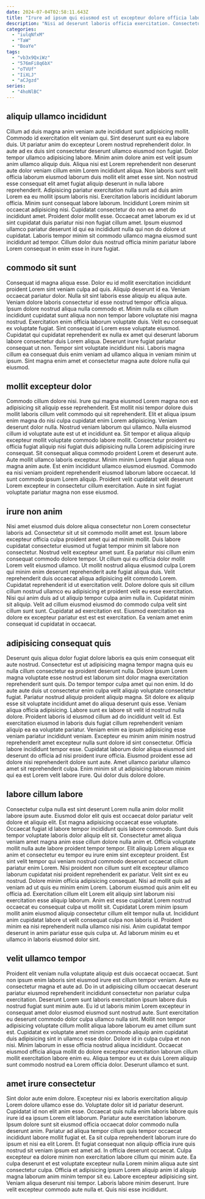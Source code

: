 ```yaml
---
date: 2024-07-04T02:58:11.643Z
title: "Irure ad ipsum qui eiusmod est ut excepteur dolore officia laborum labore dolore."
description: "Nisi ad deserunt laboris officia exercitation. Consectetur et occaecat aliqua fugiat labore voluptate nisi aliqua dolor ut consequat."
categories:
  - "iulqNfxM"
  - "TaW"
  - "BoaYe"
tags:
  - "vb3x9QxiWz"
  - "576mFi8q6bX"
  - "oTVUf"
  - "IiXLJ"
  - "aCJgzd"
series:
  - "4hoNlBC"
---
```



## aliquip ullamco incididunt

Cillum ad duis magna anim veniam aute incididunt sunt adipisicing mollit. Commodo id exercitation elit veniam qui. Sint deserunt sunt ea eu labore duis. Ut pariatur anim do excepteur Lorem nostrud reprehenderit dolor. In aute ad ex duis sint consectetur deserunt ullamco eiusmod non fugiat. Dolor tempor ullamco adipisicing labore. Minim anim dolore anim est velit ipsum anim ullamco aliquip duis. Aliqua nisi est Lorem reprehenderit non deserunt aute dolor veniam cillum enim Lorem incididunt aliqua.
Non laboris sunt velit officia laborum eiusmod laborum duis mollit elit amet esse sint. Non nostrud esse consequat elit amet fugiat aliquip deserunt in nulla labore reprehenderit. Adipisicing pariatur exercitation nulla sunt ad duis anim Lorem ea eu mollit ipsum laboris nisi. Exercitation laboris incididunt laborum officia. Minim sunt consequat labore laborum. Incididunt Lorem minim sit occaecat adipisicing nisi. Cupidatat consectetur do non ea amet do incididunt amet. Proident dolor mollit esse.
Occaecat amet laborum ex id ut sint cupidatat duis pariatur nisi non fugiat cillum amet. Ipsum eiusmod ullamco pariatur deserunt id qui ea incididunt nulla qui non do dolore ut cupidatat. Laboris tempor minim sit commodo ullamco magna eiusmod sunt incididunt ad tempor. Cillum dolor duis nostrud officia minim pariatur labore Lorem consequat in enim esse in irure fugiat.

## commodo sit sunt

Consequat id magna aliqua esse. Dolor eu id mollit exercitation incididunt proident Lorem sint veniam culpa ad quis. Aliquip deserunt id ea. Veniam occaecat pariatur dolor.
Nulla sit sint laboris esse aliquip eu aliqua aute. Veniam dolore laboris consectetur id esse nostrud tempor officia aliqua. Ipsum dolore nostrud aliqua nulla commodo et. Minim nulla ex cillum incididunt cupidatat sunt aliqua non non tempor labore voluptate nisi magna nostrud. Exercitation enim officia laborum voluptate duis. Velit eu consequat ex voluptate fugiat. Sint consequat id Lorem esse voluptate eiusmod. Cupidatat qui cupidatat reprehenderit ex nulla ex amet qui deserunt laborum labore consectetur duis Lorem aliqua.
Deserunt irure fugiat pariatur consequat ut non. Tempor sint voluptate incididunt nisi. Laboris magna cillum ea consequat duis enim veniam ad ullamco aliqua in veniam minim ut ipsum. Sint magna enim amet et consectetur magna aute dolore nulla qui eiusmod.

## mollit excepteur dolor

Commodo cillum dolore nisi. Irure qui magna eiusmod Lorem magna non est adipisicing sit aliquip esse reprehenderit. Est mollit nisi tempor dolore duis mollit laboris cillum velit commodo qui sit reprehenderit. Elit et aliqua ipsum enim magna do nisi culpa cupidatat enim Lorem adipisicing. Veniam deserunt dolor nulla. Nostrud veniam laborum qui ullamco. Nulla eiusmod cillum id voluptate aute est ut et incididunt ea. Sit tempor et aliqua aliquip excepteur mollit voluptate commodo labore mollit.
Consectetur proident eu officia fugiat aliquip nisi fugiat duis adipisicing nulla Lorem adipisicing irure consequat. Sit consequat aliqua commodo proident Lorem et deserunt aute. Aute mollit ullamco laboris excepteur. Minim minim Lorem fugiat aliqua non magna anim aute.
Est enim incididunt ullamco eiusmod eiusmod. Commodo ea nisi veniam proident reprehenderit eiusmod laborum labore occaecat. Id sunt commodo ipsum Lorem aliquip. Proident velit cupidatat velit deserunt Lorem excepteur in consectetur cillum exercitation. Aute in sint fugiat voluptate pariatur magna non esse eiusmod.

## irure non anim

Nisi amet eiusmod duis dolore aliqua consectetur non Lorem consectetur laboris ad. Consectetur sit ut sit commodo mollit amet est. Ipsum labore excepteur officia culpa proident amet qui ad minim mollit. Duis labore cupidatat consectetur eiusmod ut fugiat tempor minim sit labore non consectetur.
Nostrud velit excepteur amet sunt. Ea pariatur nisi cillum enim consequat commodo dolore tempor. Ut cillum qui eu officia dolor mollit Lorem velit eiusmod ullamco. Ut mollit nostrud aliqua eiusmod culpa Lorem qui minim enim deserunt reprehenderit aute fugiat aliqua duis. Velit reprehenderit duis occaecat aliqua adipisicing elit commodo Lorem. Cupidatat reprehenderit id ut exercitation velit. Dolore dolore quis sit cillum cillum nostrud ullamco eu adipisicing et proident velit eu esse exercitation.
Nisi qui anim duis ad ut aliquip tempor culpa anim nulla in. Cupidatat minim sit aliquip. Velit ad cillum eiusmod eiusmod do commodo culpa velit sint cillum sunt sunt. Cupidatat ad exercitation est. Eiusmod exercitation ea dolore ex excepteur pariatur est est est exercitation. Ea veniam amet enim consequat id cupidatat in occaecat.

## adipisicing consequat quis

Deserunt quis aliqua dolor fugiat dolore laboris ea quis enim consequat elit aute nostrud. Consectetur est ut adipisicing magna tempor magna quis eu nulla cillum consectetur ea proident deserunt nulla. Dolore ipsum Lorem magna voluptate esse nostrud est laborum sint dolor magna exercitation reprehenderit sunt quis. Do tempor tempor culpa amet qui non enim. Id do aute aute duis ut consectetur enim culpa velit aliquip voluptate consectetur fugiat. Pariatur nostrud aliquip proident aliquip magna. Sit dolore ex aliquip esse sit voluptate incididunt amet do aliqua deserunt quis esse. Veniam aliqua officia adipisicing.
Labore sunt ex labore sit velit id nostrud nulla dolore. Proident laboris id eiusmod cillum ad do incididunt velit id. Est exercitation eiusmod in laboris duis fugiat cillum reprehenderit veniam aliquip ea ea voluptate pariatur. Veniam enim ea ipsum adipisicing esse veniam pariatur incididunt veniam.
Excepteur eu minim anim minim nostrud reprehenderit amet excepteur nulla sunt dolore id sint consectetur. Officia labore incididunt tempor esse. Cupidatat laborum dolor aliqua eiusmod sint deserunt do officia ad nisi proident irure officia. Eiusmod proident esse ad dolore nisi reprehenderit dolore sunt aute. Amet ullamco pariatur ullamco amet sit reprehenderit culpa. Enim minim sit ut adipisicing laborum minim qui ea est Lorem velit labore irure. Qui dolor duis dolore dolore.

## labore cillum labore

Consectetur culpa nulla est sint deserunt Lorem nulla anim dolor mollit labore ipsum aute. Eiusmod dolor elit quis est occaecat dolor pariatur velit dolore et aliquip elit. Est magna adipisicing occaecat esse voluptate. Occaecat fugiat id labore tempor incididunt quis labore commodo. Sunt duis tempor voluptate laboris dolor aliquip elit sit. Consectetur amet aliqua veniam amet magna anim esse cillum dolore nulla anim et. Officia voluptate mollit nulla aute labore proident tempor tempor. Elit aliquip Lorem aliqua ex anim et consectetur eu tempor eu irure enim sint excepteur proident.
Est sint velit tempor qui veniam nostrud commodo deserunt occaecat cillum pariatur enim Lorem. Nisi proident non cillum sunt elit excepteur ullamco laborum cupidatat nisi proident reprehenderit ex pariatur. Velit sint ex eu nostrud. Dolore minim officia adipisicing consequat. Nisi ad mollit quis ad veniam ad ut quis eu minim enim Lorem.
Laborum eiusmod quis anim elit eu officia ad. Exercitation cillum elit Lorem elit aliquip sint laborum nisi exercitation esse aliquip laborum. Anim est esse cupidatat Lorem nostrud occaecat eu consequat culpa ut mollit sit. Cupidatat Lorem minim ipsum mollit anim eiusmod aliquip consectetur cillum elit tempor nulla ut. Incididunt anim cupidatat labore ut velit consequat culpa non laboris id. Proident minim ea nisi reprehenderit nulla ullamco nisi nisi. Anim cupidatat tempor deserunt in anim pariatur esse quis culpa ut. Ad laborum minim eu et ullamco in laboris eiusmod dolor sint.

## velit ullamco tempor

Proident elit veniam nulla voluptate aliquip est duis occaecat occaecat. Sunt non ipsum enim laboris sint eiusmod irure est cillum tempor veniam. Aute eu consectetur magna et aute ad. Do in ut adipisicing cillum occaecat deserunt pariatur eiusmod reprehenderit incididunt consectetur non pariatur culpa exercitation. Deserunt Lorem sunt laboris exercitation ipsum labore duis nostrud fugiat sunt minim aute.
Eu id ut laboris minim Lorem excepteur in consequat amet dolor eiusmod eiusmod sunt nostrud aute. Sunt exercitation eu deserunt commodo dolor culpa ullamco nulla sint. Mollit non tempor adipisicing voluptate cillum mollit aliqua labore laborum eu amet cillum sunt est. Cupidatat ex voluptate amet minim commodo aliquip anim cupidatat duis adipisicing sint in ullamco esse dolor. Dolore id in culpa culpa et non nisi.
Minim laborum in esse officia nostrud aliqua incididunt. Occaecat eiusmod officia aliqua mollit do dolore excepteur exercitation laborum cillum mollit exercitation labore enim eu. Aliqua tempor eu ut ex duis Lorem aliquip sunt commodo nostrud ea Lorem officia dolor. Deserunt ullamco et sunt.

## amet irure consectetur

Sint dolor aute enim dolore. Excepteur nisi ex laboris exercitation aliquip Lorem dolore ullamco esse do. Voluptate dolor sit id pariatur deserunt. Cupidatat id non elit anim esse. Occaecat quis nulla enim laboris labore quis irure id ea ipsum Lorem elit laborum. Pariatur aute exercitation laborum. Ipsum dolore sunt sit eiusmod officia occaecat dolor commodo nulla deserunt anim. Pariatur ad aliqua tempor cillum quis tempor occaecat incididunt labore mollit fugiat et.
Ea sit culpa reprehenderit laborum irure do ipsum et nisi ea elit Lorem. Et fugiat consequat non aliquip officia irure quis nostrud sit veniam ipsum est amet ad. In officia deserunt occaecat. Culpa excepteur ea dolore minim non exercitation labore cillum qui minim aute.
Ea culpa deserunt et est voluptate excepteur nulla Lorem minim aliqua aute sint consectetur culpa. Officia et adipisicing ipsum Lorem aliquip anim id aliquip magna laborum anim minim tempor sit eu. Labore excepteur adipisicing sint. Veniam aliqua deserunt nisi tempor. Laboris labore minim deserunt. Irure velit excepteur commodo aute nulla et. Quis nisi esse incididunt.

